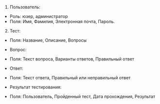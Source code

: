 1. Пользователь:
- Роль: юзер, администратор
- Поля: Имя, Фамилия, Электронная почта, Пароль.

2. Тест:
- Поля: Название, Описание, Вопросы

- Вопрос:
- Поля: Текст вопроса, Варианты ответов, Правильный ответ

- Ответ:
- Поля: Текст ответа, Правильный или неправильный ответ

- Результат тестирования:
- Поля: Пользователь, Пройденный тест, Дата прохождения, Результат